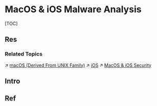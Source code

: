 # MacOS & iOS Malware Analysis

[TOC]



## Res
### Related Topics
↗ [macOS (Derived From UNIX Family)](../../../../../../../🔑%20CS%20Core/🥷🏼%20Operating%20Systems%20&%20Kernels%20(Engineering%20Part)/Apple%20Operating%20Systems/macOS%20(Derived%20From%20UNIX%20Family)/macOS%20(Derived%20From%20UNIX%20Family).md)
↗ [iOS](../../../../../../../🔑%20CS%20Core/🥷🏼%20Operating%20Systems%20&%20Kernels%20(Engineering%20Part)/Apple%20Operating%20Systems/iOS/iOS.md)
↗ [MacOS & iOS Security](../../../../../../System%20Security/🧸%20Operating%20System%20Security/🍎%20MacOS%20&%20iOS%20Security/MacOS%20&%20iOS%20Security.md)



## Intro



## Ref
